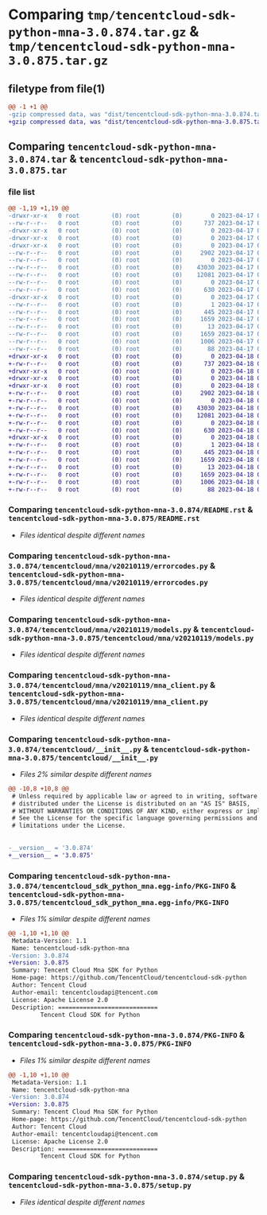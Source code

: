# Comparing `tmp/tencentcloud-sdk-python-mna-3.0.874.tar.gz` & `tmp/tencentcloud-sdk-python-mna-3.0.875.tar.gz`

## filetype from file(1)

```diff
@@ -1 +1 @@
-gzip compressed data, was "dist/tencentcloud-sdk-python-mna-3.0.874.tar", last modified: Mon Apr 17 00:34:34 2023, max compression
+gzip compressed data, was "dist/tencentcloud-sdk-python-mna-3.0.875.tar", last modified: Tue Apr 18 00:46:15 2023, max compression
```

## Comparing `tencentcloud-sdk-python-mna-3.0.874.tar` & `tencentcloud-sdk-python-mna-3.0.875.tar`

### file list

```diff
@@ -1,19 +1,19 @@
-drwxr-xr-x   0 root         (0) root         (0)        0 2023-04-17 00:34:34.000000 tencentcloud-sdk-python-mna-3.0.874/
--rw-r--r--   0 root         (0) root         (0)      737 2023-04-17 00:34:34.000000 tencentcloud-sdk-python-mna-3.0.874/README.rst
-drwxr-xr-x   0 root         (0) root         (0)        0 2023-04-17 00:34:34.000000 tencentcloud-sdk-python-mna-3.0.874/tencentcloud/
-drwxr-xr-x   0 root         (0) root         (0)        0 2023-04-17 00:34:34.000000 tencentcloud-sdk-python-mna-3.0.874/tencentcloud/mna/
-drwxr-xr-x   0 root         (0) root         (0)        0 2023-04-17 00:34:34.000000 tencentcloud-sdk-python-mna-3.0.874/tencentcloud/mna/v20210119/
--rw-r--r--   0 root         (0) root         (0)     2902 2023-04-17 00:34:34.000000 tencentcloud-sdk-python-mna-3.0.874/tencentcloud/mna/v20210119/errorcodes.py
--rw-r--r--   0 root         (0) root         (0)        0 2023-04-17 00:34:34.000000 tencentcloud-sdk-python-mna-3.0.874/tencentcloud/mna/v20210119/__init__.py
--rw-r--r--   0 root         (0) root         (0)    43030 2023-04-17 00:34:34.000000 tencentcloud-sdk-python-mna-3.0.874/tencentcloud/mna/v20210119/models.py
--rw-r--r--   0 root         (0) root         (0)    12081 2023-04-17 00:34:34.000000 tencentcloud-sdk-python-mna-3.0.874/tencentcloud/mna/v20210119/mna_client.py
--rw-r--r--   0 root         (0) root         (0)        0 2023-04-17 00:34:34.000000 tencentcloud-sdk-python-mna-3.0.874/tencentcloud/mna/__init__.py
--rw-r--r--   0 root         (0) root         (0)      630 2023-04-17 00:34:34.000000 tencentcloud-sdk-python-mna-3.0.874/tencentcloud/__init__.py
-drwxr-xr-x   0 root         (0) root         (0)        0 2023-04-17 00:34:34.000000 tencentcloud-sdk-python-mna-3.0.874/tencentcloud_sdk_python_mna.egg-info/
--rw-r--r--   0 root         (0) root         (0)        1 2023-04-17 00:34:34.000000 tencentcloud-sdk-python-mna-3.0.874/tencentcloud_sdk_python_mna.egg-info/dependency_links.txt
--rw-r--r--   0 root         (0) root         (0)      445 2023-04-17 00:34:34.000000 tencentcloud-sdk-python-mna-3.0.874/tencentcloud_sdk_python_mna.egg-info/SOURCES.txt
--rw-r--r--   0 root         (0) root         (0)     1659 2023-04-17 00:34:34.000000 tencentcloud-sdk-python-mna-3.0.874/tencentcloud_sdk_python_mna.egg-info/PKG-INFO
--rw-r--r--   0 root         (0) root         (0)       13 2023-04-17 00:34:34.000000 tencentcloud-sdk-python-mna-3.0.874/tencentcloud_sdk_python_mna.egg-info/top_level.txt
--rw-r--r--   0 root         (0) root         (0)     1659 2023-04-17 00:34:34.000000 tencentcloud-sdk-python-mna-3.0.874/PKG-INFO
--rw-r--r--   0 root         (0) root         (0)     1006 2023-04-17 00:34:34.000000 tencentcloud-sdk-python-mna-3.0.874/setup.py
--rw-r--r--   0 root         (0) root         (0)       88 2023-04-17 00:34:34.000000 tencentcloud-sdk-python-mna-3.0.874/setup.cfg
+drwxr-xr-x   0 root         (0) root         (0)        0 2023-04-18 00:46:15.000000 tencentcloud-sdk-python-mna-3.0.875/
+-rw-r--r--   0 root         (0) root         (0)      737 2023-04-18 00:46:15.000000 tencentcloud-sdk-python-mna-3.0.875/README.rst
+drwxr-xr-x   0 root         (0) root         (0)        0 2023-04-18 00:46:15.000000 tencentcloud-sdk-python-mna-3.0.875/tencentcloud/
+drwxr-xr-x   0 root         (0) root         (0)        0 2023-04-18 00:46:15.000000 tencentcloud-sdk-python-mna-3.0.875/tencentcloud/mna/
+drwxr-xr-x   0 root         (0) root         (0)        0 2023-04-18 00:46:15.000000 tencentcloud-sdk-python-mna-3.0.875/tencentcloud/mna/v20210119/
+-rw-r--r--   0 root         (0) root         (0)     2902 2023-04-18 00:46:15.000000 tencentcloud-sdk-python-mna-3.0.875/tencentcloud/mna/v20210119/errorcodes.py
+-rw-r--r--   0 root         (0) root         (0)        0 2023-04-18 00:46:15.000000 tencentcloud-sdk-python-mna-3.0.875/tencentcloud/mna/v20210119/__init__.py
+-rw-r--r--   0 root         (0) root         (0)    43030 2023-04-18 00:46:15.000000 tencentcloud-sdk-python-mna-3.0.875/tencentcloud/mna/v20210119/models.py
+-rw-r--r--   0 root         (0) root         (0)    12081 2023-04-18 00:46:15.000000 tencentcloud-sdk-python-mna-3.0.875/tencentcloud/mna/v20210119/mna_client.py
+-rw-r--r--   0 root         (0) root         (0)        0 2023-04-18 00:46:15.000000 tencentcloud-sdk-python-mna-3.0.875/tencentcloud/mna/__init__.py
+-rw-r--r--   0 root         (0) root         (0)      630 2023-04-18 00:46:15.000000 tencentcloud-sdk-python-mna-3.0.875/tencentcloud/__init__.py
+drwxr-xr-x   0 root         (0) root         (0)        0 2023-04-18 00:46:15.000000 tencentcloud-sdk-python-mna-3.0.875/tencentcloud_sdk_python_mna.egg-info/
+-rw-r--r--   0 root         (0) root         (0)        1 2023-04-18 00:46:15.000000 tencentcloud-sdk-python-mna-3.0.875/tencentcloud_sdk_python_mna.egg-info/dependency_links.txt
+-rw-r--r--   0 root         (0) root         (0)      445 2023-04-18 00:46:15.000000 tencentcloud-sdk-python-mna-3.0.875/tencentcloud_sdk_python_mna.egg-info/SOURCES.txt
+-rw-r--r--   0 root         (0) root         (0)     1659 2023-04-18 00:46:15.000000 tencentcloud-sdk-python-mna-3.0.875/tencentcloud_sdk_python_mna.egg-info/PKG-INFO
+-rw-r--r--   0 root         (0) root         (0)       13 2023-04-18 00:46:15.000000 tencentcloud-sdk-python-mna-3.0.875/tencentcloud_sdk_python_mna.egg-info/top_level.txt
+-rw-r--r--   0 root         (0) root         (0)     1659 2023-04-18 00:46:15.000000 tencentcloud-sdk-python-mna-3.0.875/PKG-INFO
+-rw-r--r--   0 root         (0) root         (0)     1006 2023-04-18 00:46:15.000000 tencentcloud-sdk-python-mna-3.0.875/setup.py
+-rw-r--r--   0 root         (0) root         (0)       88 2023-04-18 00:46:15.000000 tencentcloud-sdk-python-mna-3.0.875/setup.cfg
```

### Comparing `tencentcloud-sdk-python-mna-3.0.874/README.rst` & `tencentcloud-sdk-python-mna-3.0.875/README.rst`

 * *Files identical despite different names*

### Comparing `tencentcloud-sdk-python-mna-3.0.874/tencentcloud/mna/v20210119/errorcodes.py` & `tencentcloud-sdk-python-mna-3.0.875/tencentcloud/mna/v20210119/errorcodes.py`

 * *Files identical despite different names*

### Comparing `tencentcloud-sdk-python-mna-3.0.874/tencentcloud/mna/v20210119/models.py` & `tencentcloud-sdk-python-mna-3.0.875/tencentcloud/mna/v20210119/models.py`

 * *Files identical despite different names*

### Comparing `tencentcloud-sdk-python-mna-3.0.874/tencentcloud/mna/v20210119/mna_client.py` & `tencentcloud-sdk-python-mna-3.0.875/tencentcloud/mna/v20210119/mna_client.py`

 * *Files identical despite different names*

### Comparing `tencentcloud-sdk-python-mna-3.0.874/tencentcloud/__init__.py` & `tencentcloud-sdk-python-mna-3.0.875/tencentcloud/__init__.py`

 * *Files 2% similar despite different names*

```diff
@@ -10,8 +10,8 @@
 # Unless required by applicable law or agreed to in writing, software
 # distributed under the License is distributed on an "AS IS" BASIS,
 # WITHOUT WARRANTIES OR CONDITIONS OF ANY KIND, either express or implied.
 # See the License for the specific language governing permissions and
 # limitations under the License.
 
 
-__version__ = '3.0.874'
+__version__ = '3.0.875'
```

### Comparing `tencentcloud-sdk-python-mna-3.0.874/tencentcloud_sdk_python_mna.egg-info/PKG-INFO` & `tencentcloud-sdk-python-mna-3.0.875/tencentcloud_sdk_python_mna.egg-info/PKG-INFO`

 * *Files 1% similar despite different names*

```diff
@@ -1,10 +1,10 @@
 Metadata-Version: 1.1
 Name: tencentcloud-sdk-python-mna
-Version: 3.0.874
+Version: 3.0.875
 Summary: Tencent Cloud Mna SDK for Python
 Home-page: https://github.com/TencentCloud/tencentcloud-sdk-python
 Author: Tencent Cloud
 Author-email: tencentcloudapi@tencent.com
 License: Apache License 2.0
 Description: ============================
         Tencent Cloud SDK for Python
```

### Comparing `tencentcloud-sdk-python-mna-3.0.874/PKG-INFO` & `tencentcloud-sdk-python-mna-3.0.875/PKG-INFO`

 * *Files 1% similar despite different names*

```diff
@@ -1,10 +1,10 @@
 Metadata-Version: 1.1
 Name: tencentcloud-sdk-python-mna
-Version: 3.0.874
+Version: 3.0.875
 Summary: Tencent Cloud Mna SDK for Python
 Home-page: https://github.com/TencentCloud/tencentcloud-sdk-python
 Author: Tencent Cloud
 Author-email: tencentcloudapi@tencent.com
 License: Apache License 2.0
 Description: ============================
         Tencent Cloud SDK for Python
```

### Comparing `tencentcloud-sdk-python-mna-3.0.874/setup.py` & `tencentcloud-sdk-python-mna-3.0.875/setup.py`

 * *Files identical despite different names*

